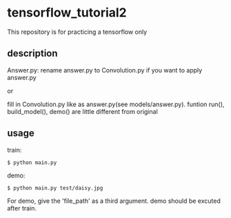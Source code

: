 # tensorflow_tutorial2

This repository is for practicing a tensorflow only



## description

Answer.py:
rename answer.py to Convolution.py if you want to apply answer.py

or

fill in Convolution.py like as answer.py(see models/answer.py). funtion run(), build_model(), demo() are little different from original


## usage

train:

    $ python main.py

demo:

    $ python main.py test/daisy.jpg

For demo, give the 'file_path' as a third argument. demo should be excuted after train.

